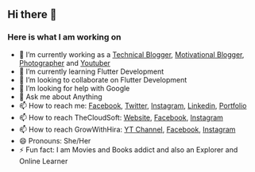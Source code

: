 ## Hi there 👋

### Here is what I am working on

- 🔭 I’m currently working as a [Technical Blogger](https://thecloudsoft.com), [Motivational Blogger](https://instagram.com/thehirashahid), [Photographer](https://instagram.com/portraitsbyhirashahid) and [Youtuber](https://www.youtube.com/channel/UCw0Gqnwi2C02nLqrvfVYEjg) 
- 🌱 I’m currently learning Flutter Development 
- 👯 I’m looking to collaborate on Flutter Development
- 🤔 I’m looking for help with Google 
- 💬 Ask me about Anything
- 📫 How to reach me: [Facebook](https://facebook.com/thehirashahid), [Twitter](https://twitter.com/thehirashahid), [Instagram](https://instagram.com/thehirashahid), [Linkedin](https://linkedin.com/in/thehirashahid), [Portfolio](https://hirashahid.thecloudsoft.com)
- 📫 How to reach TheCloudSoft: [Website](https://thecloudsoft.com), [Facebook](https://facebook.com/thecloudsoft), [Instagram](https://instagram.com/thecloudsoft)
- 📫 How to reach GrowWithHira: [YT Channel](https://www.youtube.com/channel/UCw0Gqnwi2C02nLqrvfVYEjg), [Facebook](https://facebook.com/growwithhira), [Instagram](https://instagram.com/growwithhira)
- 😄 Pronouns: She/Her
- ⚡ Fun fact: I am Movies and Books addict and also an Explorer and Online Learner
